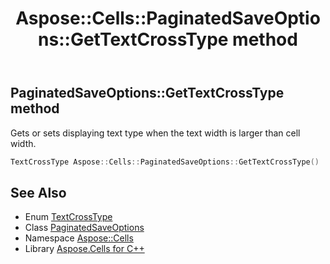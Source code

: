 ﻿---
title: Aspose::Cells::PaginatedSaveOptions::GetTextCrossType method
linktitle: GetTextCrossType
second_title: Aspose.Cells for C++ API Reference
description: 'Aspose::Cells::PaginatedSaveOptions::GetTextCrossType method. Gets or sets displaying text type when the text width is larger than cell width in C++.'
type: docs
weight: 3000
url: /cpp/aspose.cells/paginatedsaveoptions/gettextcrosstype/
---
## PaginatedSaveOptions::GetTextCrossType method


Gets or sets displaying text type when the text width is larger than cell width.

```cpp
TextCrossType Aspose::Cells::PaginatedSaveOptions::GetTextCrossType()
```

## See Also

* Enum [TextCrossType](../../textcrosstype/)
* Class [PaginatedSaveOptions](../)
* Namespace [Aspose::Cells](../../)
* Library [Aspose.Cells for C++](../../../)

